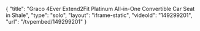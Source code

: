 {
    "title": "Graco 4Ever Extend2Fit Platinum All-in-One Convertible Car Seat in Shale",
    "type": "solo",
    "layout": "iframe-static",
    "videoId": "149299201",
    "url": "\/tvpembed\/149299201"
}